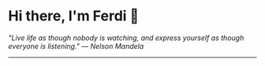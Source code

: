<h1>Hi there, I'm Ferdi 👋</h1>

<p><em>
  "Live life as though nobody is watching, and express yourself as though everyone is listening." — Nelson Mandela
</em></p>

---
